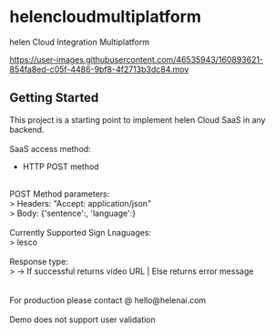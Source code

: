 # helencloudmultiplatform

helen Cloud Integration Multiplatform


https://user-images.githubusercontent.com/46535943/160893621-854fa8ed-c05f-4486-9bf8-4f2713b3dc84.mov


## Getting Started

This project is a starting point to implement helen Cloud SaaS in any backend.<br />
<br />
SaaS access method:<br />
<ul>
<li>HTTP POST method</li>
</ul>
<br />
POST Method parameters:<br />
> Headers: "Accept: application/json"<br />
> Body: {'sentence':<TEXT2CONVERT>, 'language':<SIGNLANGUAGE>}<br />
<br />
Currently Supported Sign Lnaguages:<br />
> lesco<br />
<br />
Response type:<br />
> <STRING> -> If successful returns video URL | Else returns error message<br />
<br />
<br />
For production please contact @ hello@helenai.com<br />
<br />
Demo does not support user validation<br />
<br />

